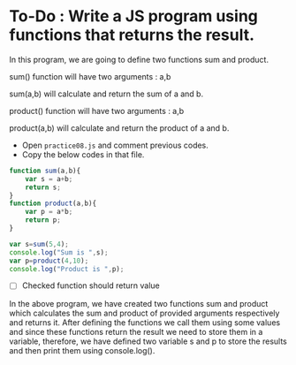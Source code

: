 # To-Do : Write a JS program using functions that returns the result.


In this program, we are going to define two functions sum and product.

sum() function will have two arguments : a,b

sum(a,b) will calculate and return the sum of a and b.


product() function will have two arguments : a,b

product(a,b) will calculate and return the product of a and b.


- Open `practice08.js` and comment previous codes.
- Copy the below codes in that file.


```js
function sum(a,b){
    var s = a+b;
    return s;
}
function product(a,b){
    var p = a*b;
    return p;
}

var s=sum(5,4);
console.log("Sum is ",s);
var p=product(4,10);
console.log("Product is ",p);
```

* [ ]  Checked function should return value

In the above program, we have created two functions sum and product which calculates the sum and product of provided arguments respectively and returns it. After defining the functions we call them using some values and since these functions return the result we need to store them in a variable, therefore, we have defined two variable s and p to store the results and then print them using console.log().
